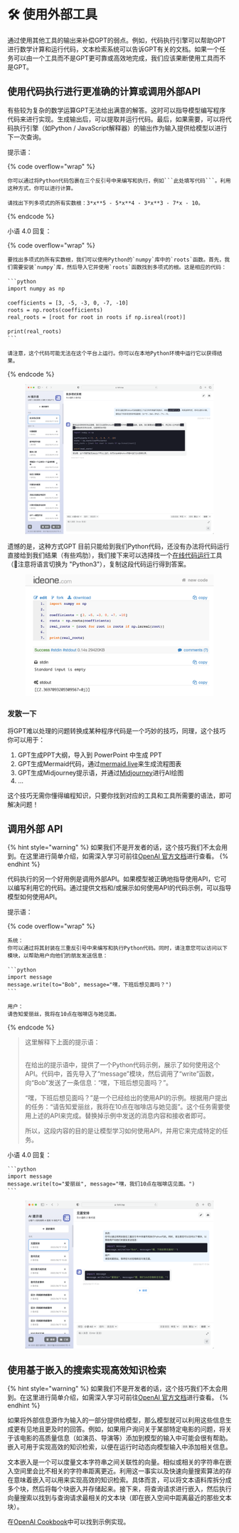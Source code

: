 # 🛠️ 使用外部工具

通过使用其他工具的输出来补偿GPT的弱点。例如，代码执行引擎可以帮助GPT进行数学计算和运行代码，文本检索系统可以告诉GPT有关的文档。如果一个任务可以由一个工具而不是GPT更可靠或高效地完成，我们应该果断使用工具而不是GPT。

## 使用代码执行进行更准确的计算或调用外部API

有些较为复杂的数学运算GPT无法给出满意的解答。这时可以指导模型编写程序代码来进行实现。生成输出后，可以提取并运行代码。最后，如果需要，可以将代码执行引擎（如Python / JavaScript解释器）的输出作为输入提供给模型以进行下一次查询。

提示语：

{% code overflow="wrap" %}
````
你可以通过将Python代码包裹在三个反引号中来编写和执行，例如```此处填写代码```。利用这种方式，你可以进行计算。

请找出下列多项式的所有实数根：3*x**5 - 5*x**4 - 3*x**3 - 7*x - 10。
````
{% endcode %}

小语 4.0 回复：

{% code overflow="wrap" %}
````
要找出多项式的所有实数根，我们可以使用Python的`numpy`库中的`roots`函数。首先，我们需要安装`numpy`库，然后导入它并使用`roots`函数找到多项式的根。这是相应的代码：

```python
import numpy as np

coefficients = [3, -5, -3, 0, -7, -10]
roots = np.roots(coefficients)
real_roots = [root for root in roots if np.isreal(root)]

print(real_roots)
```

请注意，这个代码可能无法在这个平台上运行。你可以在本地Python环境中运行它以获得结果。
````
{% endcode %}

<figure><img src="../.gitbook/assets/image(13).png" alt="" /><figcaption></figcaption></figure>

遗憾的是，这种方式GPT 目前只能给到我们Python代码，还没有办法将代码运行直接给到我们结果（有些鸡肋），我们接下来可以选择找一个[在线代码运行](https://ideone.com/)工具（📢注意将语言切换为 "Python3"），复制这段代码运行得到答案。

<figure><img src="../.gitbook/assets/image(79).png" alt="" /><figcaption></figcaption></figure>

### 发散一下

将GPT难以处理的问题转换成某种程序代码是一个巧妙的技巧，同理，这个技巧你可以用于：

1. GPT生成PPT大纲，导入到 PowerPoint 中生成 PPT
2. GPT生成Mermaid代码，通过[mermaid.live](https://mermaid.live/)来生成流程图表
3. GPT生成Midjourney提示语，并通过[Midjourney](https://www.midjourney.com/)进行AI绘图
4. ...

这个技巧无需你懂得编程知识，只要你找到对应的工具和工具所需要的语法，即可解决问题！

## 调用外部 API

{% hint style="warning" %}
如果我们不是开发者的话，这个技巧我们不太会用到。在这里进行简单介绍，如需深入学习可前往[OpenAI 官方文档](https://platform.openai.com/docs/guides/gpt-best-practices/tactic-use-code-execution-to-perform-more-accurate-calculations-or-call-external-apis)进行查看。
{% endhint %}

代码执行的另一个好用例是调用外部API。如果模型被正确地指导使用API，它可以编写利用它的代码。通过提供文档和/或展示如何使用API的代码示例，可以指导模型如何使用API。

提示语：

{% code overflow="wrap" %}
````
系统：
你可以通过将其封装在三重反引号中来编写和执行Python代码。同时，请注意您可以访问以下模块，以帮助用户向他们的朋友发送信息：

```python
import message
message.write(to="Bob", message="嘿，下班后想见面吗？")
```

用户：
请告知爱丽丝，我将在10点在咖啡店与她见面。
````
{% endcode %}

> 这里解释下上面的提示语：
>
> \
> 在给出的提示语中，提供了一个Python代码示例，展示了如何使用这个API。代码中，首先导入了“message”模块，然后调用了“write”函数，向“Bob”发送了一条信息：“嘿，下班后想见面吗？”。
>
> “嘿，下班后想见面吗？”是一个已经给出的使用API的示例。根据用户提出的任务：“请告知爱丽丝，我将在10点在咖啡店与她见面”。这个任务需要使用上述的API来完成。替换掉示例中发送的消息内容和接收者即可。
>
> 所以，这段内容的目的是让模型学习如何使用API，并用它来完成特定的任务。

小语 4.0 回复：

````
```python
import message
message.write(to="爱丽丝", message="嘿，我们10点在咖啡店见面。")
```
````

<figure><img src="../.gitbook/assets/image(33).png" alt="" /><figcaption></figcaption></figure>

## **使用基于嵌入的搜索实现高效知识检索**

{% hint style="warning" %}
如果我们不是开发者的话，这个技巧我们不太会用到。在这里进行简单介绍，如需深入学习可前往[OpenAI 官方文档](https://platform.openai.com/docs/guides/gpt-best-practices/strategy-use-external-tools)进行查看。
{% endhint %}

如果将外部信息源作为输入的一部分提供给模型，那么模型就可以利用这些信息生成更有见地且更及时的回答。例如，如果用户询问关于某部特定电影的问题，将关于该电影的高质量信息（如演员、导演等）添加到模型的输入中可能会很有帮助。嵌入可用于实现高效的知识检索，以便在运行时动态向模型输入中添加相关信息。

文本嵌入是一个可以度量文本字符串之间关联性的向量。相似或相关的字符串在嵌入空间里会比不相关的字符串距离更近。利用这一事实以及快速向量搜索算法的存在意味着嵌入可以用来实现高效的知识检索。具体而言，可以将文本语料库拆分成多个块，然后将每个块嵌入并存储起来。接下来，将查询请求进行嵌入，然后执行向量搜索以找到与查询请求最相关的文本块（即在嵌入空间中距离最近的那些文本块）。

在[OpenAI Cookbook](https://github.com/openai/openai-cookbook/blob/main/examples/vector\_databases/Using\_vector\_databases\_for\_embeddings\_search.ipynb)中可以找到示例实现。
